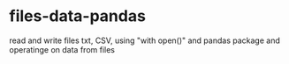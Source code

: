 # files-data-pandas
 read and write files txt, CSV, using "with open()" and pandas package and operatinge on data from files
